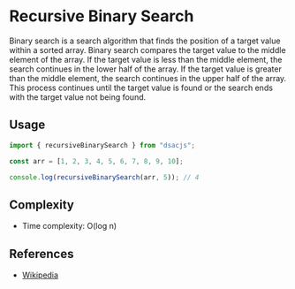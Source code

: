 # Recursive Binary Search

Binary search is a search algorithm that finds the position of a target value within a sorted array. Binary search compares the target value to the middle element of the array. If the target value is less than the middle element, the search continues in the lower half of the array. If the target value is greater than the middle element, the search continues in the upper half of the array. This process continues until the target value is found or the search ends with the target value not being found.

## Usage

```js
import { recursiveBinarySearch } from "dsacjs";

const arr = [1, 2, 3, 4, 5, 6, 7, 8, 9, 10];

console.log(recursiveBinarySearch(arr, 5)); // 4
```

## Complexity

- Time complexity: O(log n)

## References

- [Wikipedia](https://en.wikipedia.org/wiki/Binary_search_algorithm)
